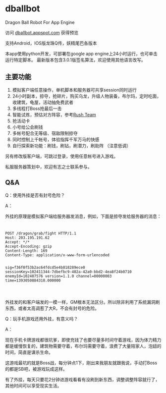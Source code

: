 dballbot
========

Dragon Ball Robot For App Engine

访问 [dballbot.appspot.com](http://dballbot.appspot.com/) 获得预览

支持Android，IOS版龙珠Q传，妖精尾巴各版本

本app使用python开发，可部署在google app engine上24小时运行，也可单击运行特定脚本。
最新版本包含3.0.1版签名算法，欢迎使用其他语言改写。

主要功能
-----------

1. 模拟客户端任意操作，单机脚本和服务器可共享session同时运行
2. 24小时副本，掠夺，抢碎片，购买乌龙，升级人物装备，布尔玛，定时吃面，收建筑，龟屋，活动抽免费武者
3. 多线程打Boss抢最后一击
4. 智能试炼，预估对方阵容，参考[Rush Team](http://dballbot.appspot.com/rush)
5. 抢活动卡
6. 小号给公会刷钱
7. 多帐号配合无等级、宿敌限制掠夺
8. 同时控制上千帐号，体验指挥千军万马的快感
9. 自行探索新功能：刷钱，刷钻，刷潜力，刷助阵 （注意低调）

另有修改版客户端，可跳过登录，使用任意帐号进入游戏。

私服服务器策划中，欢迎有志之士联系参与。

Q&A
-----------

Q：使用外挂是否有封号危险？

A：

外挂的原理是模拟客户端给服务器发消息，例如，下面是掠夺发给服务器的消息：

<code>
<pre>
POST /dragon/grab/fight HTTP/1.1
Host: 203.195.191.62
Accept: */*
Accept-Encoding: gzip
Content-Length: 169
Content-Type: application/x-www-form-urlencoded

sig=f36f0f53b2ac64fdcd5e4b818289ece0
sessionKey=102411344-7dbefbc9-402a-42a0-bbd2-4ea8f24b0710
enemyId=102407576
version=1.1.0
channel=00000003
time=1393050884310.000000
</pre>
</code>

外挂发的和客户端发的一模一样，GM根本无法区分。所以除非利用了系统漏洞刷东西，或者太高调惹了大R，不会有封号的危险。

Q：玩手机游戏还用外挂，有意义吗？

A：

现在手机卡牌游戏都很坑爹，即使充钱了也要尽量多时间守着游戏，因为体力精力都是缓慢恢复的，建筑物需要守着，布尔玛需要守着，浪费了大量陪家人，泡妞的时间，简直是谋杀生命。

这游戏最坑的就是Boss战，每分钟点1下，刚出来我朋友就跟我说，手动打Boss的都是SB吧，被游戏玩成这样。

有了外挂，每天只要花2分钟进游戏看看有没刷到新东西，调整调整阵容就行了，其他时间可以享受现实生活。
